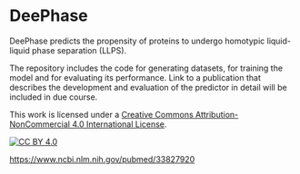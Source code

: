 # DeePhase

DeePhase predicts the propensity of proteins to undergo homotypic liquid-liquid phase separation (LLPS).

The repository includes the code for generating datasets, for training the model and for evaluating its performance. Link to a publication that describes the development and evaluation of the predictor in detail will be included in due course.

This work is licensed under a
[Creative Commons Attribution-NonCommercial 4.0 International License][cc-by].

[![CC BY 4.0][cc-by-image]][cc-by]

[cc-by]: http://creativecommons.org/licenses/by-nc/4.0/
[cc-by-image]: https://mirrors.creativecommons.org/presskit/buttons/88x31/svg/by-nc.eu.svg

https://www.ncbi.nlm.nih.gov/pubmed/33827920

